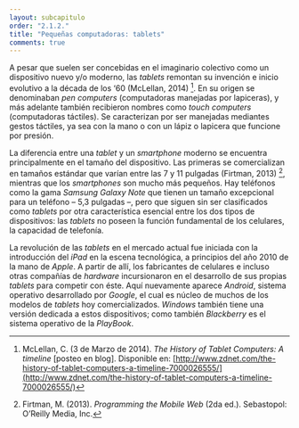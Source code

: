 ```yaml
---
layout: subcapitulo
order: "2.1.2."
title: "Pequeñas computadoras: tablets"
comments: true
---
```


A pesar que suelen ser concebidas en el imaginario colectivo como un dispositivo nuevo y/o moderno, las _tablets_ remontan su invención e inicio evolutivo a la década de los ‘60 (McLellan, 2014) [^fn-mclellan_2014]. En su origen se denominaban _pen computers_ (computadoras manejadas por lapiceras), y más adelante también recibieron nombres como _touch computers_ (computadoras táctiles). Se caracterizan por ser manejadas mediantes gestos táctiles, ya sea con la mano o con un lápiz o lapicera que funcione por presión.

La diferencia entre una _tablet_ y un _smartphone_ moderno se encuentra principalmente en el tamaño del dispositivo. Las primeras se comercializan en tamaños estándar que varían entre las 7 y 11 pulgadas (Firtman, 2013) [^fn-firtman_2013], mientras que los _smartphones_ son mucho más pequeños. Hay teléfonos como la gama _Samsung Galaxy Note_ que tienen un tamaño excepcional para un teléfono – 5,3 pulgadas –, pero que siguen sin ser clasificados como _tablets_ por otra característica esencial entre los dos tipos de dispositivos: las _tablets_ no poseen la función fundamental de los celulares, la capacidad de telefonía.

La revolución de las _tablets_ en el mercado actual fue iniciada con la introducción del _iPad_ en la escena tecnológica, a principios del año 2010 de la mano de _Apple_. A partir de allí, los fabricantes de celulares e incluso otras compañías de _hardware_ incursionaron en el desarrollo de sus propias _tablets_ para competir con éste. Aquí nuevamente aparece _Android_, sistema operativo desarrollado por _Google_, el cual es núcleo de muchos de los modelos de _tablets_ hoy comercializados. _Windows_ también tiene una versión dedicada a estos dispositivos; como también _Blackberry_ es el sistema operativo de la _PlayBook_.

[^fn-mclellan_2014]: McLellan, C. (3 de Marzo de 2014). _The History of Tablet Computers: A timeline_ [posteo en blog]. Disponible en: [http://www.zdnet.com/the-history-of-tablet-computers-a-timeline-7000026555/](http://www.zdnet.com/the-history-of-tablet-computers-a-timeline-7000026555/)
[^fn-firtman_2013]: Firtman, M. (2013). _Programming the Mobile Web_ (2da ed.). Sebastopol: O’Reilly Media, Inc.
